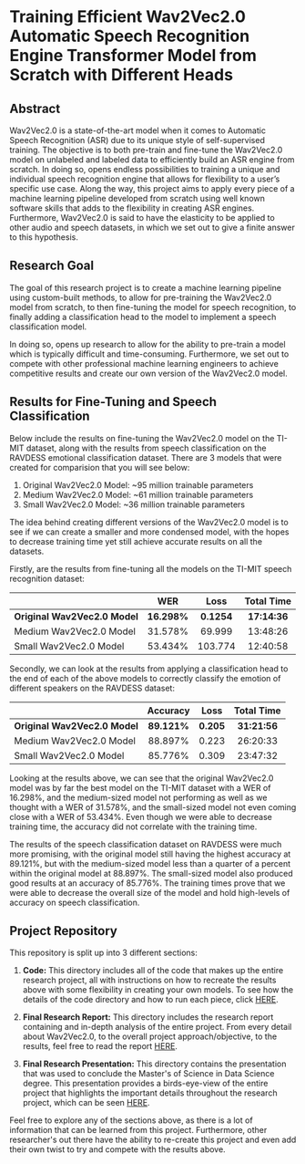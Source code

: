 # Training Efficient Wav2Vec2.0 Automatic Speech Recognition Engine Transformer Model from Scratch with Different Heads

## Abstract

Wav2Vec2.0 is a state-of-the-art model when it comes to Automatic Speech Recognition (ASR) due to its unique style of self-supervised training. The objective is to both pre-train and fine-tune the Wav2Vec2.0 model on unlabeled and labeled data to efficiently build an ASR engine from scratch. In doing so, opens endless possibilities to training a unique and individual speech recognition engine that allows for flexibility to a user’s specific use case. Along the way, this project aims to apply every piece of a machine learning pipeline developed from scratch using well known software skills that adds to the flexibility in creating ASR engines. Furthermore, Wav2Vec2.0 is said to have the elasticity to be applied to other audio and speech datasets, in which we set out to give a finite answer to this hypothesis. 

## Research Goal

The goal of this research project is to create a machine learning pipeline using custom-built methods, to allow for pre-training the Wav2Vec2.0 model from scratch, to then fine-tuning the model for speech recognition, to finally adding a classification head to the model to implement a speech classification model.

In doing so, opens up research to allow for the ability to pre-train a model which is typically difficult and time-consuming. Furthermore, we set out to compete with other professional machine learning engineers to achieve competitive results and create our own version of the Wav2Vec2.0 model. 

## Results for Fine-Tuning and Speech Classification

Below include the results on fine-tuning the Wav2Vec2.0 model on the TI-MIT dataset, along with the results from speech classification on the RAVDESS emotional classification dataset. There are 3 models that were created for comparision that you will see below:

1) Original Wav2Vec2.0 Model: ~95 million trainable parameters
2) Medium Wav2Vec2.0 Model: ~61 million trainable parameters
3) Small Wav2Vec2.0 Model: ~36 million trainable parameters

The idea behind creating different versions of the Wav2Vec2.0 model is to see if we can create a smaller and more condensed model, with the hopes to decrease training time yet still achieve accurate results on all the datasets. 

Firstly, are the results from fine-tuning all the models on the TI-MIT speech recognition dataset:

|  | WER | Loss | Total Time |
| --- | :---: | :---: | :---: |
| **Original Wav2Vec2.0 Model** | **16.298%** | **0.1254** | **17:14:36** |
| Medium Wav2Vec2.0 Model | 31.578% | 69.999 | 13:48:26 |
| Small Wav2Vec2.0 Model | 53.434% | 103.774 | 12:40:58 |

Secondly, we can look at the results from applying a classification head to the end of each of the above models to correctly classify the emotion of different speakers on the RAVDESS dataset:

|  | Accuracy | Loss | Total Time |
| --- | :---: | :---: | :---: |
| **Original Wav2Vec2.0 Model** | **89.121%** | **0.205** | **31:21:56** |
| Medium Wav2Vec2.0 Model | 88.897% | 0.223 | 26:20:33 |
| Small Wav2Vec2.0 Model | 85.776% | 0.309 | 23:47:32 |

Looking at the results above, we can see that the original Wav2Vec2.0 model was by far the best model on the TI-MIT dataset with a WER of 16.298%, and the medium-sized model not performing as well as we thought with a WER of 31.578%, and the small-sized model not even coming close with a WER of 53.434%. Even though we were able to decrease training time, the accuracy did not correlate with the training time. 

The results of the speech classification dataset on RAVDESS were much more promising, with the original model still having the highest accuracy at 89.121%, but with the medium-sized model less than a quarter of a percent within the original model at 88.897%. The small-sized model also produced good results at an accuracy of 85.776%. The training times prove that we were able to decrease the overall size of the model and hold high-levels of accuracy on speech classification. 

## Project Repository

This repository is split up into 3 different sections: 

1) **Code:** This directory includes all of the code that makes up the entire research project, all with instructions on how to recreate the results above with some flexibility in creating your own models. To see how the details of the code directory and how to run each piece, click [HERE](https://github.com/tristinjohnson/PreTraining-ASR-From-Scratch/tree/main/Code).


2) **Final Research Report:** This directory includes the research report containing and in-depth analysis of the entire project. From every detail about Wav2Vec2.0, to the overall project approach/objective, to the results, feel free to read the report [HERE](https://github.com/tristinjohnson/PreTraining-ASR-From-Scratch/tree/main/Final%20Research%20Report).


3) **Final Research Presentation:** This directory contains the presentation that was used to conclude the Master's of Science in Data Science degree. This presentation provides a birds-eye-view of the entire project that highlights the important details throughout the research project, which can be seen [HERE](https://github.com/tristinjohnson/PreTraining-ASR-From-Scratch/tree/main/Final%20Research%20Presentation).

Feel free to explore any of the sections above, as there is a lot of information that can be learned from this project. Furthermore, other researcher's out there have the ability to re-create this project and even add their own twist to try and compete with the results above. 
